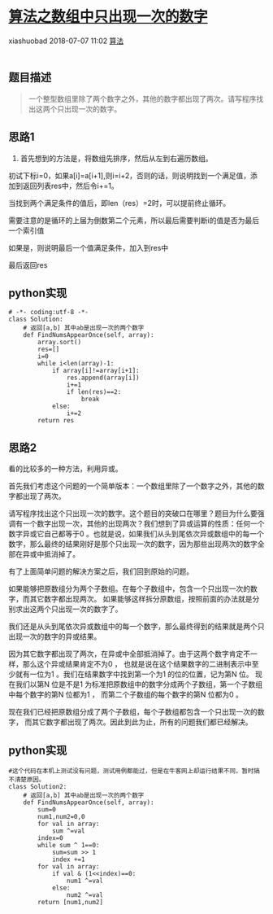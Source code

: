 <div class="blog-article">
    <h1><a href="p.html?p=算法/算法之数组中只出现一次的数字" class="title">算法之数组中只出现一次的数字</a></h1>
    <span class="author">xiashuobad</span>
    <span class="time">2018-07-07 11:02</span>
    <span><a href="tags.html?t=算法" class="tag">算法</a></span>
    </div>
<br/>

## 题目描述 ##
> 一个整型数组里除了两个数字之外，其他的数字都出现了两次。请写程序找出这两个只出现一次的数字。
## 思路1 ##
1. 首先想到的方法是，将数组先排序，然后从左到右遍历数组。

初试下标i=0，如果a[i]=a[i+1],则i=i+2，否则的话，则说明找到一个满足值，添加到返回列表res中，然后令i+=1。

当找到两个满足条件的值后，即len（res）=2时，可以提前终止循环。

需要注意的是循环的上届为倒数第二个元素，所以最后需要判断i的值是否为最后一个索引值

如果是，则说明最后一个值满足条件，加入到res中

最后返回res
## python实现 ##
	# -*- coding:utf-8 -*-
	class Solution:
	    # 返回[a,b] 其中ab是出现一次的两个数字
	    def FindNumsAppearOnce(self, array):
	        array.sort()
	        res=[]
	        i=0
	        while i<len(array)-1:
	            if array[i]!=array[i+1]:
	                res.append(array[i])
	                i+=1
	                if len(res)==2:
	                    break
	            else:
	                i+=2
	        return res

## 思路2 ##
看的比较多的一种方法，利用异或。

 首先我们考虑这个问题的一个简单版本：一个数组里除了一个数字之外，其他的数字都出现了两次。

 请写程序找出这个只出现一次的数字。这个题目的突破口在哪里？题目为什么要强调有一个数字出现一次，其他的出现两次？我们想到了异或运算的性质：任何一个数字异或它自己都等于0 。也就是说，如果我们从头到尾依次异或数组中的每一个数字，那么最终的结果刚好是那个只出现一次的数字，因为那些出现两次的数字全部在异或中抵消掉了。

有了上面简单问题的解决方案之后，我们回到原始的问题。

 如果能够把原数组分为两个子数组。在每个子数组中，包含一个只出现一次的数字，而其它数字都出现两次。
 如果能够这样拆分原数组，按照前面的办法就是分别求出这两个只出现一次的数字了。

 我们还是从头到尾依次异或数组中的每一个数字，那么最终得到的结果就是两个只出现一次的数字的异或结果。

 因为其它数字都出现了两次，在异或中全部抵消掉了。由于这两个数字肯定不一样，那么这个异或结果肯定不为0 ，
 也就是说在这个结果数字的二进制表示中至少就有一位为1 。我们在结果数字中找到第一个为1 的位的位置，记为第N 位。
 现在我们以第N 位是不是1 为标准把原数组中的数字分成两个子数组，第一个子数组中每个数字的第N 位都为1 ，
 而第二个子数组的每个数字的第N 位都为0 。

 现在我们已经把原数组分成了两个子数组，每个子数组都包含一个只出现一次的数字，
 而其它数字都出现了两次。因此到此为止，所有的问题我们都已经解决。
## python实现 ##
	#这个代码在本机上测试没有问题，测试用例都能过，但是在牛客网上却运行结果不同，暂时搞不清楚原因。
	class Solution2:
	    # 返回[a,b] 其中ab是出现一次的两个数字
	    def FindNumsAppearOnce(self, array):
	        sum=0
	        num1,num2=0,0
	        for val in array:
	            sum ^=val
	        index=0
	        while sum ^ 1==0:
	            sum=sum >> 1
	            index +=1
	        for val in array:
	            if val & (1<<index)==0:
	                num1 ^=val
	            else:
	                num2 ^=val
	        return [num1,num2]